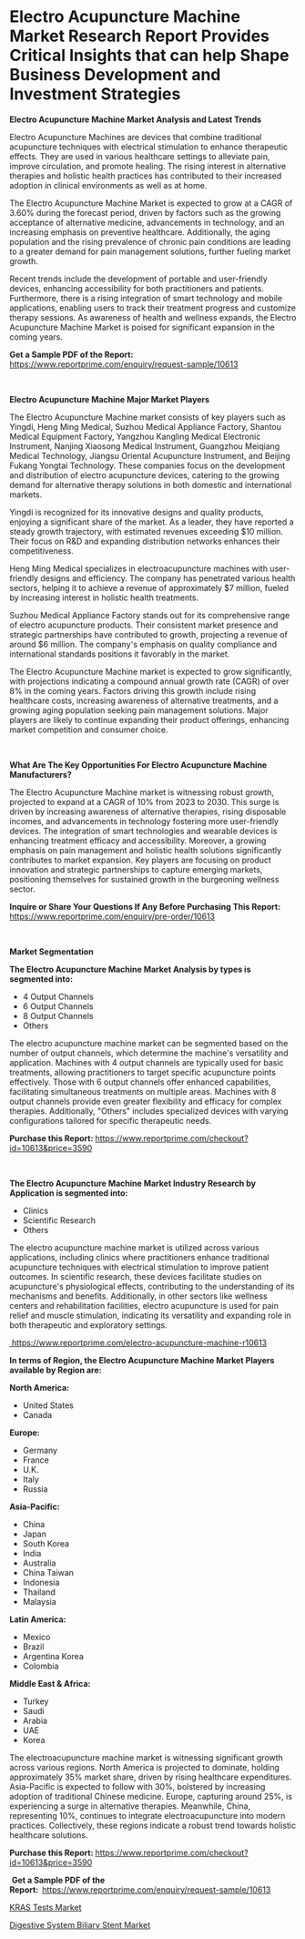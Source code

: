 <p><h1>Electro Acupuncture Machine Market Research Report Provides Critical Insights that can help Shape Business Development and Investment Strategies</h1></p><p><strong>Electro Acupuncture Machine Market Analysis and Latest Trends</strong></p>
<p><p>Electro Acupuncture Machines are devices that combine traditional acupuncture techniques with electrical stimulation to enhance therapeutic effects. They are used in various healthcare settings to alleviate pain, improve circulation, and promote healing. The rising interest in alternative therapies and holistic health practices has contributed to their increased adoption in clinical environments as well as at home.</p><p>The Electro Acupuncture Machine Market is expected to grow at a CAGR of 3.60% during the forecast period, driven by factors such as the growing acceptance of alternative medicine, advancements in technology, and an increasing emphasis on preventive healthcare. Additionally, the aging population and the rising prevalence of chronic pain conditions are leading to a greater demand for pain management solutions, further fueling market growth.</p><p>Recent trends include the development of portable and user-friendly devices, enhancing accessibility for both practitioners and patients. Furthermore, there is a rising integration of smart technology and mobile applications, enabling users to track their treatment progress and customize therapy sessions. As awareness of health and wellness expands, the Electro Acupuncture Machine Market is poised for significant expansion in the coming years.</p></p>
<p><strong>Get a Sample PDF of the Report:&nbsp;</strong> <a href="https://www.reportprime.com/enquiry/request-sample/10613?utm_campaign=2031&utm_medium=2&utm_source=Github&utm_content=ia&utm_term=20032025&utm_id=electro-acupuncture-machine">https://www.reportprime.com/enquiry/request-sample/10613</a></p>
<p>&nbsp;</p>
<p><strong>Electro Acupuncture Machine Major Market Players</strong></p>
<p><p>The Electro Acupuncture Machine market consists of key players such as Yingdi, Heng Ming Medical, Suzhou Medical Appliance Factory, Shantou Medical Equipment Factory, Yangzhou Kangling Medical Electronic Instrument, Nanjing Xiaosong Medical Instrument, Guangzhou Meiqiang Medical Technology, Jiangsu Oriental Acupuncture Instrument, and Beijing Fukang Yongtai Technology. These companies focus on the development and distribution of electro acupuncture devices, catering to the growing demand for alternative therapy solutions in both domestic and international markets.</p><p>Yingdi is recognized for its innovative designs and quality products, enjoying a significant share of the market. As a leader, they have reported a steady growth trajectory, with estimated revenues exceeding $10 million. Their focus on R&D and expanding distribution networks enhances their competitiveness.</p><p>Heng Ming Medical specializes in electroacupuncture machines with user-friendly designs and efficiency. The company has penetrated various health sectors, helping it to achieve a revenue of approximately $7 million, fueled by increasing interest in holistic health treatments.</p><p>Suzhou Medical Appliance Factory stands out for its comprehensive range of electro acupuncture products. Their consistent market presence and strategic partnerships have contributed to growth, projecting a revenue of around $6 million. The company's emphasis on quality compliance and international standards positions it favorably in the market.</p><p>The Electro Acupuncture Machine market is expected to grow significantly, with projections indicating a compound annual growth rate (CAGR) of over 8% in the coming years. Factors driving this growth include rising healthcare costs, increasing awareness of alternative treatments, and a growing aging population seeking pain management solutions. Major players are likely to continue expanding their product offerings, enhancing market competition and consumer choice.</p></p>
<p>&nbsp;</p>
<p><strong>What Are The Key Opportunities For Electro Acupuncture Machine Manufacturers?</strong></p>
<p><p>The Electro Acupuncture Machine market is witnessing robust growth, projected to expand at a CAGR of 10% from 2023 to 2030. This surge is driven by increasing awareness of alternative therapies, rising disposable incomes, and advancements in technology fostering more user-friendly devices. The integration of smart technologies and wearable devices is enhancing treatment efficacy and accessibility. Moreover, a growing emphasis on pain management and holistic health solutions significantly contributes to market expansion. Key players are focusing on product innovation and strategic partnerships to capture emerging markets, positioning themselves for sustained growth in the burgeoning wellness sector.</p></p>
<p><strong>Inquire or Share Your Questions If Any Before Purchasing This Report:</strong> <a href="https://www.reportprime.com/enquiry/pre-order/10613?utm_campaign=2031&utm_medium=2&utm_source=Github&utm_content=ia&utm_term=20032025&utm_id=electro-acupuncture-machine">https://www.reportprime.com/enquiry/pre-order/10613</a></p>
<p>&nbsp;</p>
<p><strong>Market Segmentation</strong></p>
<p><strong>The Electro Acupuncture Machine Market Analysis by types is segmented into:</strong></p>
<p><ul><li>4 Output Channels</li><li>6 Output Channels</li><li>8 Output Channels</li><li>Others</li></ul></p>
<p><p>The electro acupuncture machine market can be segmented based on the number of output channels, which determine the machine's versatility and application. Machines with 4 output channels are typically used for basic treatments, allowing practitioners to target specific acupuncture points effectively. Those with 6 output channels offer enhanced capabilities, facilitating simultaneous treatments on multiple areas. Machines with 8 output channels provide even greater flexibility and efficacy for complex therapies. Additionally, "Others" includes specialized devices with varying configurations tailored for specific therapeutic needs.</p></p>
<p><strong>Purchase this Report:&nbsp;</strong><a href="https://www.reportprime.com/checkout?id=10613&price=3590&utm_campaign=2031&utm_medium=2&utm_source=Github&utm_content=ia&utm_term=20032025&utm_id=electro-acupuncture-machine">https://www.reportprime.com/checkout?id=10613&price=3590</a></p>
<p>&nbsp;</p>
<p><strong>The Electro Acupuncture Machine Market Industry Research by Application is segmented into:</strong></p>
<p><ul><li>Clinics</li><li>Scientific Research</li><li>Others</li></ul></p>
<p><p>The electro acupuncture machine market is utilized across various applications, including clinics where practitioners enhance traditional acupuncture techniques with electrical stimulation to improve patient outcomes. In scientific research, these devices facilitate studies on acupuncture's physiological effects, contributing to the understanding of its mechanisms and benefits. Additionally, in other sectors like wellness centers and rehabilitation facilities, electro acupuncture is used for pain relief and muscle stimulation, indicating its versatility and expanding role in both therapeutic and exploratory settings.</p></p>
<p><a href="https://www.reportprime.com/electro-acupuncture-machine-r10613?utm_campaign=2031&utm_medium=2&utm_source=Github&utm_content=ia&utm_term=20032025&utm_id=electro-acupuncture-machine">&nbsp;https://www.reportprime.com/electro-acupuncture-machine-r10613</a></p>
<p><strong>In terms of Region, the Electro Acupuncture Machine Market Players available by Region are:</strong></p>
<p>
    <p> <strong> North America: </strong>
        <ul>
            <li>United States</li>
            <li>Canada</li>
        </ul>
        </p> 
    <p> <strong> Europe: </strong>
        <ul>
            <li>Germany</li>
            <li>France</li>
            <li>U.K.</li>
            <li>Italy</li>
            <li>Russia</li>
        </ul>
        </p> 
    <p> <strong> Asia-Pacific: </strong>
        <ul>
            <li>China</li>
            <li>Japan</li>
            <li>South Korea</li>
            <li>India</li>
            <li>Australia</li>
            <li>China Taiwan</li>
            <li>Indonesia</li>
            <li>Thailand</li>
            <li>Malaysia</li>
        </ul>
        </p> 
    <p> <strong> Latin America: </strong>
        <ul>
            <li>Mexico</li>
            <li>Brazil</li>
            <li>Argentina Korea</li>
            <li>Colombia</li>
        </ul>
        </p> 
    <p> <strong> Middle East & Africa: </strong>
        <ul>
            <li>Turkey</li>
            <li>Saudi</li>
            <li>Arabia</li>
            <li>UAE</li>
            <li>Korea</li>
        </ul>
    </p>
    </p>
<p><p>The electroacupuncture machine market is witnessing significant growth across various regions. North America is projected to dominate, holding approximately 35% market share, driven by rising healthcare expenditures. Asia-Pacific is expected to follow with 30%, bolstered by increasing adoption of traditional Chinese medicine. Europe, capturing around 25%, is experiencing a surge in alternative therapies. Meanwhile, China, representing 10%, continues to integrate electroacupuncture into modern practices. Collectively, these regions indicate a robust trend towards holistic healthcare solutions.</p></p>
<p><strong>Purchase this Report: </strong><a href="https://www.reportprime.com/checkout?id=10613&price=3590&utm_campaign=2031&utm_medium=2&utm_source=Github&utm_content=ia&utm_term=20032025&utm_id=electro-acupuncture-machine">https://www.reportprime.com/checkout?id=10613&price=3590</a></p>
<p>&nbsp;<strong>Get a Sample PDF of the Report:&nbsp;&nbsp;</strong><a href="https://www.reportprime.com/enquiry/request-sample/10613?utm_campaign=2031&utm_medium=2&utm_source=Github&utm_content=ia&utm_term=20032025&utm_id=electro-acupuncture-machine">https://www.reportprime.com/enquiry/request-sample/10613</a></p>
<p><strong></strong></p>
<p><p><a href="https://github.com/balbajagatr1/Market-Research-Report-List-1/blob/main/kras-tests-market.md?utm_campaign=2031&utm_medium=2&utm_source=Github&utm_content=ia&utm_term=20032025&utm_id=electro-acupuncture-machine">KRAS Tests Market</a></p><p><a href="https://github.com/aloyoarmahvr/Market-Research-Report-List-1/blob/main/digestive-system-biliary-stent-market.md?utm_campaign=2031&utm_medium=2&utm_source=Github&utm_content=ia&utm_term=20032025&utm_id=electro-acupuncture-machine">Digestive System Biliary Stent Market</a></p></p>